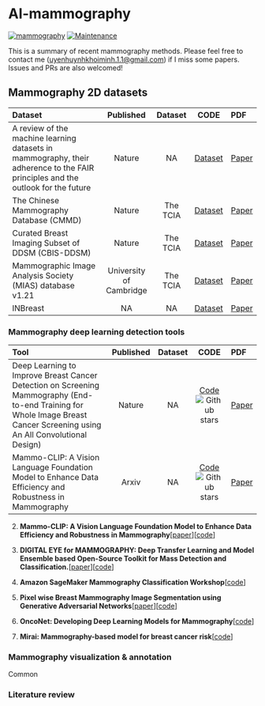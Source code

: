 # AI-mammography
[![mammography](https://img.shields.io/badge/uyen-mammogram-blue)](https://github.com/UeenHuynh/AI-mammography.git)
[![Maintenance](https://img.shields.io/badge/Maintained%3F-yes-green.svg)](https://github.com/UeenHuynh/AI-mammography.git)

This is a summary of recent mammography methods. Please feel free to contact me (uyenhuynhkhoiminh.1.1@gmail.com) if I miss some papers. Issues and PRs are also welcomed! 

## Mammography 2D datasets
| Dataset| Published | Dataset| CODE | PDF             |
| :---------| :----------------------: | :-------------------------------------------------------------------------:| :--------------------: |  :--------------- |
|A review of the machine learning datasets in mammography, their adherence to the FAIR principles and the outlook for the future| Nature|NA|[Dataset](NA)|[Paper](https://www.nature.com/articles/s41597-023-02430-6.pdf)|
|The Chinese Mammography Database (CMMD)| Nature|The TCIA|[Dataset](https://www.cancerimagingarchive.net/collection/cmmd/)|[Paper](https://www.nature.com/articles/s41597-023-02025-1)|
|Curated Breast Imaging Subset of DDSM (CBIS-DDSM)| Nature|The TCIA|[Dataset](https://www.cancerimagingarchive.net/collection/cbis-ddsm/)|[Paper](https://doi.org/10.7937/K9/TCIA.2016.7O02S9CY)|
|Mammographic Image Analysis Society (MIAS) database v1.21| University of Cambridge|The TCIA|[Dataset](https://www.repository.cam.ac.uk/bitstreams/5960ab2b-5ea2-4db1-96ac-15b3605e7485/download)|[Paper](00README.pdf)|
|INBreast| NA|NA|[Dataset](https://www.kaggle.com/datasets/ramanathansp20/inbreast-dataset)|[Paper](https://core.ac.uk/download/pdf/47139244.pdf)|


### Mammography deep learning detection tools
| Tool| Published | Dataset| CODE | PDF             |
| :---------| :----------------------: | :-------------------------------------------------------------------------:| :--------------------: |  :--------------- |
|Deep Learning to Improve Breast Cancer Detection on Screening Mammography (End-to-end Training for Whole Image Breast Cancer Screening using An All Convolutional Design)| Nature|NA|[Code](https://github.com/lishen/end2end-all-conv)![Github stars](https://img.shields.io/github/stars/lishen/end2end-all-conv)|[Paper](https://www.nature.com/articles/s41598-019-48995-4.pdf)|
|Mammo-CLIP: A Vision Language Foundation Model to Enhance Data Efficiency and Robustness in Mammography| Arxiv|NA|[Code](https://github.com/batmanlab/Mammo-CLIP)![Github stars](https://img.shields.io/github/stars/batmanlab/Mammo-CLIP)|[Paper](https://arxiv.org/pdf/2405.12255)|
2. **Mammo-CLIP: A Vision Language Foundation Model to Enhance Data Efficiency and Robustness in Mammography**[[paper](https://arxiv.org/pdf/2405.12255)][[code](https://github.com/batmanlab/Mammo-CLIP)]

3. **DIGITAL EYE for MAMMOGRAPHY: Deep Transfer Learning and Model Ensemble based Open-Source Toolkit for Mass Detection and Classification.**[[paper](https://cbddo.gov.tr/en/projects/digital-eye-project/)][[code](https://github.com/cbddobvyz/digitaleye-mammography)]

4. **Amazon SageMaker Mammography Classification Workshop**[[code](https://github.com/aws-samples/mammography-classification-workshop)]

5. **Pixel wise Breast Mammography Image Segmentation using Generative Adversarial Networks**[[paper](https://github.com/ankit-ai/GAN_breast_mammography_segmentation/blob/master/images/Screen%20Shot%202019-01-06%20at%209.47.40%20PM.png?raw=true)][[code](https://github.com/ankit-ai/GAN_breast_mammography_segmentation)]

6. **OncoNet: Developing Deep Learning Models for Mammography**[[code](https://github.com/yala/OncoNet_Public)]

7. **Mirai: Mammography-based model for breast cancer risk**[[code](https://github.com/yala/Mirai)]


### Mammography visualization & annotation
Common
### Literature review

